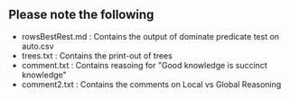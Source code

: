 ## Please note the following

- rowsBestRest.md : Contains the output of dominate predicate test on auto.csv
- trees.txt : Contains the print-out of trees
- comment.txt : Contains reasoing for "Good knowledge is succinct knowledge" 
- comment2.txt : Contains the comments on Local vs Global Reasoning
